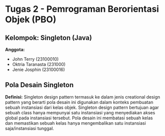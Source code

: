 # Tugas 2 - Pemrograman Berorientasi Objek (PBO)

## Kelompok: Singleton (Java)
**Anggota:**
- John Terry (23100010)
- Oktria Taranasta (231000)
- Jenie Josphin (23100016)

## Pola Desain Singleton
**Definisi:**
Singleton design pattern termasuk ke dalam jenis creational design pattern yang berarti pola desain ini digunakan dalam konteks pembuatan sebuah instansiasi dari kelas objek. Singleton design pattern bertujuan agar sebuah class hanya mempunyai satu instansiasi yang menyediakan akses global pada instansiasi tersebut. Pola desain ini membatasi sebuah kelas dan memastikan sebuah kelas hanya mengembalikan satu instansiasi saja/instansiasi tunggal. 
